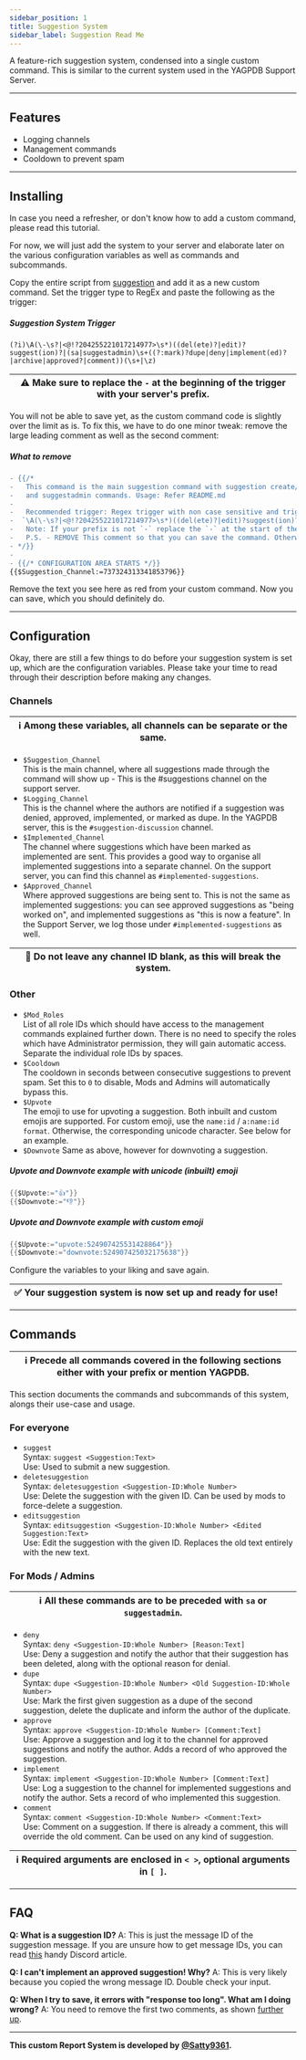 ```yaml
---
sidebar_position: 1
title: Suggestion System
sidebar_label: Suggestion Read Me
---
```


A feature-rich suggestion system, condensed into a single custom command.
This is similar to the current system used in the YAGPDB Support Server.

---

## Features
- Logging channels
- Management commands
- Cooldown to prevent spam

---

## Installing
In case you need a refresher, or don't know how to add a custom command, please read this tutorial.

For now, we will just add the system to your server and elaborate later on the various configuration variables as well as commands and subcommands.

Copy the entire script from [suggestion](suggestion) and add it as a new custom command. Set the trigger type to RegEx and paste the following as the trigger:

##### Suggestion System Trigger
```
(?i)\A(\-\s?|<@!?204255221017214977>\s*)((del(ete)?|edit)?suggest(ion)?|(sa|suggestadmin)\s+((?:mark)?dupe|deny|implement(ed)?|archive|approved?|comment))(\s+|\z)
```
| ⚠ Make sure to replace the `-` at the beginning of the trigger with your server's prefix.|
| ---- |

You will not be able to save yet, as the custom command code is slightly over the limit as is. To fix this, we have to do one minor tweak: remove the large leading comment as well as the second comment:

##### What to remove
```diff
- {{/*
- 	This command is the main suggestion command with suggestion create/edit/delete 
-   and suggestadmin commands. Usage: Refer README.md
-
-	Recommended trigger: Regex trigger with non case sensitive and trigger 
-  `\A(\-\s?|<@!?204255221017214977>\s*)((del(ete)?|edit)?suggest(ion)?|(sa|suggestadmin)\s+((?:mark)?dupe|deny|implement(ed)?|archive|approved?|comment))(\s+|\z)`
-   Note: If your prefix is not `-` replace the `-` at the start of the trigger with your prefix.
-	P.S. - REMOVE This comment so that you can save the command. Otherwise youll get an error!
- */}}
- 
- {{/* CONFIGURATION AREA STARTS */}}
{{$Suggestion_Channel:=737324313341853796}}
```
Remove the text you see here as red from your custom command. Now you can save, which you should definitely do.

---

## Configuration
Okay, there are still a few things to do before your suggestion system is set up, which are the configuration variables. Please take your time to read through their description before making any changes.

### Channels

|ℹ Among these variables, all channels can be separate or the same.|
| ---- |

- `$Suggestion_Channel`  
This is the main channel, where all suggestions made through the command will show up - This is the #suggestions channel on the support server.
- `$Logging_Channel`  
This is the channel where the authors are notified if a suggestion was denied, approved, implemented, or marked as dupe. In the YAGPDB server, this is the `#suggestion-discussion` channel.
- `$Implemented_Channel`  
The channel where suggestions which have been marked as implemented are sent. This provides a good way to organise all implemented suggestions into a separate channel. On the support server, you can find this channel as `#implemented-suggestions`.
- `$Approved_Channel`  
Where approved suggestions are being sent to. This is not the same as implemented suggestions: you can see approved suggestions as "being worked on", and implemented suggestions as "this is now a feature". In the Support Server, we log those under `#implemented-suggestions` as well.

|🛑 Do not leave any channel ID blank, as this will break the system.|
| ---- |

### Other
- `$Mod_Roles`  
List of all role IDs which should have access to the management commands explained further down. There is no need to specify the roles which have Administrator permission, they will gain automatic access. Separate the individual role IDs by spaces.
- `$Cooldown`  
The cooldown in seconds between consecutive suggestions to prevent spam. Set this to `0` to disable, Mods and Admins will automatically bypass this.
- `$Upvote`  
The emoji to use for upvoting a suggestion. Both inbuilt and custom emojis are supported. For custom emoji, use the `name:id` / `a:name:id format`. Otherwise, the corresponding unicode character. See below for an example.
- `$Downvote`
Same as above, however for downvoting a suggestion.

##### Upvote and Downvote example with unicode (inbuilt) emoji
```go
{{$Upvote:="👍"}}
{{$Downvote:="👎"}}
```

##### Upvote and Downvote example with custom emoji
```go
{{$Upvote:="upvote:524907425531428864"}}
{{$Downvote:="downvote:524907425032175638"}}
```

Configure the variables to your liking and save again.

|✅ Your suggestion system is now set up and ready for use!|
| ---- |

---

## Commands

|ℹ Precede all commands covered in the following sections either with your prefix or mention YAGPDB.|
| ---- |

This section documents the commands and subcommands of this system, alongs their use-case and usage.

### For everyone
- `suggest`  
Syntax: `suggest <Suggestion:Text>`  
Use: Used to submit a new suggestion.
- `deletesuggestion`  
Syntax: `deletesuggestion <Suggestion-ID:Whole Number>`  
Use: Delete the suggestion with the given ID. Can be used by mods to force-delete a suggestion.
- `editsuggestion`  
Syntax: `editsuggestion <Suggestion-ID:Whole Number> <Edited Suggestion:Text>`  
Use: Edit the suggestion with the given ID. Replaces the old text entirely with the new text.

### For Mods / Admins
|ℹ All these commands are to be preceded with `sa` or `suggestadmin`.|
| ---- |

- `deny`  
Syntax: `deny <Suggestion-ID:Whole Number> [Reason:Text]`  
Use: Deny a suggestion and notify the author that their suggestion has been deleted, along with the optional reason for denial.
- `dupe`  
Syntax: `dupe <Suggestion-ID:Whole Number> <Old Suggestion-ID:Whole Number>`  
Use: Mark the first given suggestion as a dupe of the second suggestion, delete the duplicate and inform the author of the duplicate.
- `approve`  
Syntax: `approve <Suggestion-ID:Whole Number> [Comment:Text]`  
Use: Approve a suggestion and log it to the channel for approved suggestions and notify the author. Adds a record of who approved the suggestion.
- `implement`  
Syntax: `implement <Suggestion-ID:Whole Number> [Comment:Text]`  
Use: Log a suggestion to the channel for implemented suggestions and notify the author. Sets a record of who implemented this suggestion.
- `comment`  
Syntax: `comment <Suggestion-ID:Whole Number> <Comment:Text>`  
Use: Comment on a suggestion. If there is already a comment, this will override the old comment. Can be used on any kind of suggestion.

|ℹ Required arguments are enclosed in `< >`, optional arguments in `[ ]`.|
| ---- |

---

## FAQ
**Q: What is a suggestion ID?**
A: This is just the message ID of the suggestion message. If you are unsure how to get message IDs, you can read [this](https://support.discord.com/hc/en-us/articles/206346498) handy Discord article.

**Q: I can't implement an approved suggestion! Why?**
A: This is very likely because you copied the wrong message ID. Double check your input.

**Q: When I try to save, it errors with "response too long". What am I doing wrong?**
A: You need to remove the first two comments, as shown [further up](#what-to-remove).

---

**This custom Report System is developed by [@Satty9361](https://github.com/Satty9361).**